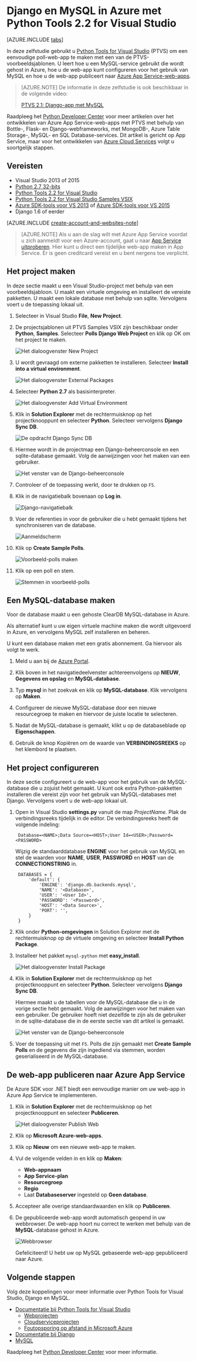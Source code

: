<properties 
    pageTitle="Django en MySQL in Azure met Python Tools 2.2 for Visual Studio" 
    description="Leer hoe u de Python Tools for Visual Studio gebruikt om een Django-web-app te maken waarin gegevens worden opgeslagen in een MySQL-database, en deze vervolgens in Azure App Service-web-apps te implementeren." 
    services="app-service\web" 
    documentationCenter="python" 
    authors="huguesv" 
    manager="wpickett" 
    editor=""/>

<tags 
    ms.service="app-service-web" 
    ms.workload="web" 
    ms.tgt_pltfrm="na" 
    ms.devlang="python"
    ms.topic="get-started-article" 
    ms.date="06/01/2016"
    ms.author="huvalo"/>

# Django en MySQL in Azure met Python Tools 2.2 for Visual Studio 

[AZURE.INCLUDE [tabs](../../includes/app-service-web-get-started-nav-tabs.md)]

In deze zelfstudie gebruikt u [Python Tools for Visual Studio] (PTVS) om een eenvoudige poll-web-app te maken met een van de PTVS-voorbeeldsjablonen. U leert hoe u een MySQL-service gebruikt die wordt gehost in Azure, hoe u de web-app kunt configureren voor het gebruik van MySQL en hoe u de web-app publiceert naar [Azure App Service-web-apps](http://go.microsoft.com/fwlink/?LinkId=529714).

> [AZURE.NOTE] De informatie in deze zelfstudie is ook beschikbaar in de volgende video:
> 
> [PTVS 2.1: Django-app met MySQL][video]

Raadpleeg het [Python Developer Center] voor meer artikelen over het ontwikkelen van Azure App Service-web-apps met PTVS met behulp van Bottle-, Flask- en Django-webframeworks, met MongoDB-, Azure Table Storage-, MySQL- en SQL Database-services. Dit artikel is gericht op App Service, maar voor het ontwikkelen van [Azure Cloud Services] volgt u soortgelijk stappen.

## Vereisten

 - Visual Studio 2013 of 2015
 - [Python 2.7 32-bits]
 - [Python Tools 2.2 for Visual Studio]
 - [Python Tools 2.2 for Visual Studio Samples VSIX]
 - [Azure SDK-tools voor VS 2013] of [Azure SDK-tools voor VS 2015]
 - Django 1.6 of eerder

[AZURE.INCLUDE [create-account-and-websites-note](../../includes/create-account-and-websites-note.md)]

<!-- This note should not render as part of the the previous include. -->

> [AZURE.NOTE] Als u aan de slag wilt met Azure App Service voordat u zich aanmeldt voor een Azure-account, gaat u naar [App Service uitproberen](http://go.microsoft.com/fwlink/?LinkId=523751). Hier kunt u direct een tijdelijke web-app maken in App Service. Er is geen creditcard vereist en u bent nergens toe verplicht.

## Het project maken

In deze sectie maakt u een Visual Studio-project met behulp van een voorbeeldsjabloon. U maakt een virtuele omgeving en installeert de vereiste pakketten. U maakt een lokale database met behulp van sqlite. Vervolgens voert u de toepassing lokaal uit.

1. Selecteer in Visual Studio **File**, **New Project**.

1. De projectsjablonen uit PTVS Samples VSIX zijn beschikbaar onder **Python**, **Samples**. Selecteer **Polls Django Web Project** en klik op OK om het project te maken.

    ![Het dialoogvenster New Project](./media/web-sites-python-ptvs-django-mysql/PollsDjangoNewProject.png)

1. U wordt gevraagd om externe pakketten te installeren. Selecteer **Install into a virtual environment**.

    ![Het dialoogvenster External Packages](./media/web-sites-python-ptvs-django-mysql/PollsDjangoExternalPackages.png)

1. Selecteer **Python 2.7** als basisinterpreter.

    ![Het dialoogvenster Add Virtual Environment](./media/web-sites-python-ptvs-django-mysql/PollsCommonAddVirtualEnv.png)

1. Klik in **Solution Explorer** met de rechtermuisknop op het projectknooppunt en selecteer **Python**. Selecteer vervolgens **Django Sync DB**.

    ![De opdracht Django Sync DB](./media/web-sites-python-ptvs-django-mysql/PollsDjangoSyncDB.png)

1. Hiermee wordt in de projectmap een Django-beheerconsole en een sqlite-database gemaakt. Volg de aanwijzingen voor het maken van een gebruiker.

    ![Het venster van de Django-beheerconsole](./media/web-sites-python-ptvs-django-mysql/PollsDjangoConsole.png)

1. Controleer of de toepassing werkt, door te drukken op `F5`.

1. Klik in de navigatiebalk bovenaan op **Log in**.

    ![Django-navigatiebalk](./media/web-sites-python-ptvs-django-mysql/PollsDjangoCommonBrowserLocalMenu.png)

1. Voer de referenties in voor de gebruiker die u hebt gemaakt tijdens het synchroniseren van de database.

    ![Aanmeldscherm](./media/web-sites-python-ptvs-django-mysql/PollsDjangoCommonBrowserLocalLogin.png)

1. Klik op **Create Sample Polls**.

    ![Voorbeeld-polls maken](./media/web-sites-python-ptvs-django-mysql/PollsDjangoCommonBrowserNoPolls.png)

1. Klik op een poll en stem.

    ![Stemmen in voorbeeld-polls](./media/web-sites-python-ptvs-django-mysql/PollsDjangoSqliteBrowser.png)

## Een MySQL-database maken

Voor de database maakt u een gehoste ClearDB MySQL-database in Azure.

Als alternatief kunt u uw eigen virtuele machine maken die wordt uitgevoerd in Azure, en vervolgens MySQL zelf installeren en beheren.

U kunt een database maken met een gratis abonnement. Ga hiervoor als volgt te werk.

1. Meld u aan bij de [Azure Portal].

1. Klik boven in het navigatiedeelvenster achtereenvolgens op **NIEUW**, **Gegevens en opslag** en **MySQL-database**. 

1. Typ **mysql** in het zoekvak en klik op **MySQL-database**. Klik vervolgens op **Maken**.

    <!-- ![Choose Add-on Dialog](./media/web-sites-python-ptvs-django-mysql/PollsDjangoClearDBAddon1.png) -->

1. Configureer de nieuwe MySQL-database door een nieuwe resourcegroep te maken en hiervoor de juiste locatie te selecteren.

    <!-- ![Personalize Add-on Dialog](./media/web-sites-python-ptvs-django-mysql/PollsDjangoClearDBAddon2.png) -->

1. Nadat de MySQL-database is gemaakt, klikt u op de databaseblade op **Eigenschappen**.

1. Gebruik de knop Kopiëren om de waarde van **VERBINDINGSREEKS** op het klembord te plaatsen.

## Het project configureren

In deze sectie configureert u de web-app voor het gebruik van de MySQL-database die u zojuist hebt gemaakt. U kunt ook extra Python-pakketten installeren die vereist zijn voor het gebruik van MySQL-databases met Django. Vervolgens voert u de web-app lokaal uit.

1. Open in Visual Studio **settings.py** vanuit de map *ProjectName*. Plak de verbindingsreeks tijdelijk in de editor. De verbindingsreeks heeft de volgende indeling:

        Database=<NAME>;Data Source=<HOST>;User Id=<USER>;Password=<PASSWORD>

    Wijzig de standaarddatabase **ENGINE** voor het gebruik van MySQL en stel de waarden voor **NAME**, **USER**, **PASSWORD** en **HOST** van de **CONNECTIONSTRING** in.

        DATABASES = {
            'default': {
                'ENGINE': 'django.db.backends.mysql',
                'NAME': '<Database>',
                'USER': '<User Id>',
                'PASSWORD': '<Password>',
                'HOST': '<Data Source>',
                'PORT': '',
            }
        }


1. Klik onder **Python-omgevingen** in Solution Explorer met de rechtermuisknop op de virtuele omgeving en selecteer **Install Python Package**.

1. Installeer het pakket `mysql-python` met **easy_install**.

    ![Het dialoogvenster Install Package](./media/web-sites-python-ptvs-django-mysql/PollsDjangoMySQLInstallPackage.png)

1. Klik in **Solution Explorer** met de rechtermuisknop op het projectknooppunt en selecteer **Python**. Selecteer vervolgens **Django Sync DB**.

    Hiermee maakt u de tabellen voor de MySQL-database die u in de vorige sectie hebt gemaakt. Volg de aanwijzingen voor het maken van een gebruiker. De gebruiker hoeft niet dezelfde te zijn als de gebruiker in de sqlite-database die in de eerste sectie van dit artikel is gemaakt.

    ![Het venster van de Django-beheerconsole](./media/web-sites-python-ptvs-django-mysql/PollsDjangoConsole.png)

1. Voer de toepassing uit met `F5`. Polls die zijn gemaakt met **Create Sample Polls** en de gegevens die zijn ingediend via stemmen, worden geserialiseerd in de MySQL-database.

## De web-app publiceren naar Azure App Service

De Azure SDK voor .NET biedt een eenvoudige manier om uw web-app in Azure App Service te implementeren.

1. Klik in **Solution Explorer** met de rechtermuisknop op het projectknooppunt en selecteer **Publiceren**.

    ![Het dialoogvenster Publish Web](./media/web-sites-python-ptvs-django-mysql/PollsCommonPublishWebSiteDialog.png)

1. Klik op **Microsoft Azure-web-apps**.

1. Klik op **Nieuw** om een nieuwe web-app te maken.

1. Vul de volgende velden in en klik op **Maken**:
    - **Web-appnaam**
    - **App Service-plan**
    - **Resourcegroep**
    - **Regio**
    - Laat **Databaseserver** ingesteld op **Geen database**.

    <!-- ![Create Site on Microsoft Azure Dialog](./media/web-sites-python-ptvs-django-mysql/PollsCommonCreateWebSite.png) -->

1. Accepteer alle overige standaardwaarden en klik op **Publiceren**.

1. De gepubliceerde web-app wordt automatisch geopend in uw webbrowser. De web-app hoort nu correct te werken met behulp van de **MySQL**-database gehost in Azure.

    ![Webbrowser](./media/web-sites-python-ptvs-django-mysql/PollsDjangoAzureBrowser.png)

    Gefeliciteerd! U hebt uw op MySQL gebaseerde web-app gepubliceerd naar Azure.

## Volgende stappen

Volg deze koppelingen voor meer informatie over Python Tools for Visual Studio, Django en MySQL.

- [Documentatie bij Python Tools for Visual Studio]
  - [Webprojecten]
  - [Cloudserviceprojecten]
  - [Foutopsporing op afstand in Microsoft Azure]
- [Documentatie bij Django]
- [MySQL]

Raadpleeg het [Python Developer Center](/develop/python/) voor meer informatie.

<!--Link references-->

[Python Developer Center]: /develop/python/
[Azure Cloud Services]: ../cloud-services-python-ptvs.md

<!--External Link references-->

[Azure Portal]: https://portal.azure.com
[Python Tools for Visual Studio]: http://aka.ms/ptvs
[Python Tools 2.2 for Visual Studio]: http://go.microsoft.com/fwlink/?LinkID=624025
[Python Tools 2.2 for Visual Studio Samples VSIX]: http://go.microsoft.com/fwlink/?LinkID=624025
[Azure SDK-tools voor VS 2013]: http://go.microsoft.com/fwlink/?LinkId=323510
[Azure SDK-tools voor VS 2015]: http://go.microsoft.com/fwlink/?LinkId=518003
[Python 2.7 32-bits]: http://go.microsoft.com/fwlink/?LinkId=517190 
[Documentatie bij Python Tools for Visual Studio]: http://aka.ms/ptvsdocs
[Foutopsporing op afstand in Microsoft Azure]: http://go.microsoft.com/fwlink/?LinkId=624026
[Webprojecten]: http://go.microsoft.com/fwlink/?LinkId=624027
[Cloudserviceprojecten]: http://go.microsoft.com/fwlink/?LinkId=624028
[Documentatie bij Django]: https://www.djangoproject.com/
[MySQL]: http://www.mysql.com/
[video]: http://youtu.be/oKCApIrS0Lo



<!--HONumber=Jun16_HO2-->


